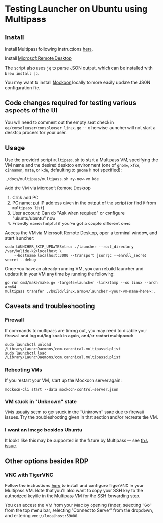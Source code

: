 # Testing Launcher on Ubuntu using Multipass

## Install

Install Multipass following instructions [here](https://multipass.run/install).

Install [Microsoft Remote Desktop](https://apps.apple.com/us/app/microsoft-remote-desktop/id1295203466?mt=12).

The script also uses `jq` to parse JSON output, which can be installed with `brew install jq`.

You may want to install [Mockoon](https://mockoon.com/download/) locally to more easily update
the JSON configuration file.

## Code changes required for testing various aspects of the UI

You will need to comment out the empty seat check in `ee/consoleuser/consoleuser_linux.go` --
otherwise launcher will not start a desktop process for your user.

## Usage

Use the provided script `multipass.sh` to start a Multipass VM, specifying the VM name
and the desired desktop environment (one of `gnome`, `xfce`, `cinnamon`, `mate`, or `kde`,
defaulting to `gnome` if not specified):

```
./docs/multipass/multipass.sh my-new-vm kde
```

Add the VM via Microsoft Remote Desktop:

1. Click add PC
1. PC name: put IP address given in the output of the script (or find it from `multipass list`)
1. User account: Can do "Ask when required" or configure "ubuntu/ubuntu" now
1. Friendly name: helpful if you've got a couple different ones

Access the VM via Microsoft Remote Desktop, open a terminal window, and start launcher:

```
sudo LAUNCHER_SKIP_UPDATES=true ./launcher --root_directory /var/kolide-k2/localhost \
    --hostname localhost:3000 --transport jsonrpc --enroll_secret secret --debug
```

Once you have an already-running VM, you can rebuild launcher and update it in your VM any time
by running the following:

```
go run cmd/make/make.go -targets=launcher -linkstamp --os linux --arch arm64
multipass transfer ./build/linux.arm64/launcher <your-vm-name-here>:.
```

## Caveats and troubleshooting

### Firewall

If commands to multipass are timing out, you may need to disable your firewall and
log out/log back in again, and/or restart multipassd:

```
sudo launchctl unload /Library/LaunchDaemons/com.canonical.multipassd.plist
sudo launchctl load /Library/LaunchDaemons/com.canonical.multipassd.plist
```

### Rebooting VMs

If you restart your VM, start up the Mockoon server again:

```
mockoon-cli start --data mockoon-control-server.json
```

### VM stuck in "Unknown" state

VMs usually seem to get stuck in the "Unknown" state due to firewall issues.
Try the troubleshooting given in that section and/or recreate the VM.

### I want an image besides Ubuntu

It looks like this may be supported in the future by Multipass -- see [this issue](https://github.com/canonical/multipass/issues/1260).

## Other options besides RDP

### VNC with TigerVNC

Follow the instructions [here](https://bytexd.com/how-to-install-configure-vnc-server-on-ubuntu/)
to install and configure TigerVNC in your Multipass VM. Note that you'll also want to copy your
SSH key to the authorized keyfile in the Multipass VM for the SSH forwarding step.

You can access the VM from your Mac by opening Finder, selecting "Go" from the top menu bar, selecting
"Connect to Server" from the dropdown, and entering `vnc://localhost:59000`.
